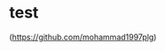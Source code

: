 # test

(https://github.com/mohammad1997plg)

[mohammad1997plg]: (https://github.com/mohammad1997plg)
